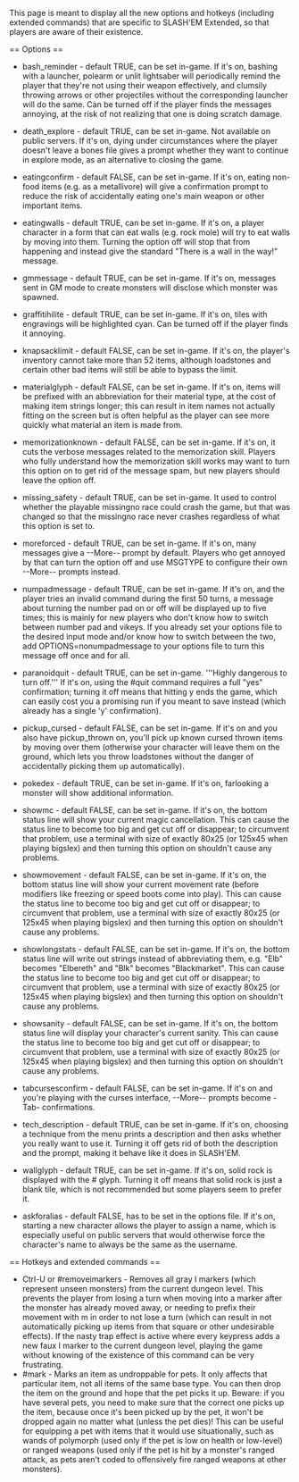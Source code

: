 This page is meant to display all the new options and hotkeys (including extended commands) that are specific to SLASH'EM Extended, so that players are aware of their existence.

== Options ==

* bash_reminder - default TRUE, can be set in-game. If it's on, bashing with a launcher, polearm or unlit lightsaber will periodically remind the player that they're not using their weapon effectively, and clumsily throwing arrows or other projectiles without the corresponding launcher will do the same. Can be turned off if the player finds the messages annoying, at the risk of not realizing that one is doing scratch damage.
* death_explore - default TRUE, can be set in-game. Not available on public servers. If it's on, dying under circumstances where the player doesn't leave a bones file gives a prompt whether they want to continue in explore mode, as an alternative to closing the game.
* eatingconfirm - default FALSE, can be set in-game. If it's on, eating non-food items (e.g. as a metallivore) will give a confirmation prompt to reduce the risk of accidentally eating one's main weapon or other important items.
* eatingwalls - default TRUE, can be set in-game. If it's on, a player character in a form that can eat walls (e.g. rock mole) will try to eat walls by moving into them. Turning the option off will stop that from happening and instead give the standard "There is a wall in the way!" message.
* gmmessage - default TRUE, can be set in-game. If it's on, messages sent in GM mode to create monsters will disclose which monster was spawned.
* graffitihilite - default TRUE, can be set in-game. If it's on, tiles with engravings will be highlighted cyan. Can be turned off if the player finds it annoying.
* knapsacklimit - default FALSE, can be set in-game. If it's on, the player's inventory cannot take more than 52 items, although loadstones and certain other bad items will still be able to bypass the limit.
* materialglyph - default FALSE, can be set in-game. If it's on, items will be prefixed with an abbreviation for their material type, at the cost of making item strings longer; this can result in item names not actually fitting on the screen but is often helpful as the player can see more quickly what material an item is made from.
* memorizationknown - default FALSE, can be set in-game. If it's on, it cuts the verbose messages related to the memorization skill. Players who fully understand how the memorization skill works may want to turn this option on to get rid of the message spam, but new players should leave the option off.
* missing_safety - default TRUE, can be set in-game. It used to control whether the playable missingno race could crash the game, but that was changed so that the missingno race never crashes regardless of what this option is set to.
* moreforced - default TRUE, can be set in-game. If it's on, many messages give a --More-- prompt by default. Players who get annoyed by that can turn the option off and use MSGTYPE to configure their own --More-- prompts instead.
* numpadmessage - default TRUE, can be set in-game. If it's on, and the player tries an invalid command during the first 50 turns, a message about turning the number pad on or off will be displayed up to five times; this is mainly for new players who don't know how to switch between number pad and vikeys. If you already set your options file to the desired input mode and/or know how to switch between the two, add OPTIONS=nonumpadmessage to your options file to turn this message off once and for all.
* paranoidquit - default TRUE, can be set in-game. '''Highly dangerous to turn off.''' If it's on, using the #quit command requires a full "yes" confirmation; turning it off means that hitting y ends the game, which can easily cost you a promising run if you meant to save instead (which already has a single 'y' confirmation).
* pickup_cursed - default FALSE, can be set in-game. If it's on and you also have pickup_thrown on, you'll pick up known cursed thrown items by moving over them (otherwise your character will leave them on the ground, which lets you throw loadstones without the danger of accidentally picking them up automatically).
* pokedex - default TRUE, can be set in-game. If it's on, farlooking a monster will show additional information.
* showmc - default FALSE, can be set in-game. If it's on, the bottom status line will show your current magic cancellation. This can cause the status line to become too big and get cut off or disappear; to circumvent that problem, use a terminal with size of exactly 80x25 (or 125x45 when playing bigslex) and then turning this option on shouldn't cause any problems.
* showmovement - default FALSE, can be set in-game. If it's on, the bottom status line will show your current movement rate (before modifiers like freezing or speed boots come into play). This can cause the status line to become too big and get cut off or disappear; to circumvent that problem, use a terminal with size of exactly 80x25 (or 125x45 when playing bigslex) and then turning this option on shouldn't cause any problems.
* showlongstats - default FALSE, can be set in-game. If it's on, the bottom status line will write out strings instead of abbreviating them, e.g. "Elb" becomes "Elbereth" and "Blk" becomes "Blackmarket". This can cause the status line to become too big and get cut off or disappear; to circumvent that problem, use a terminal with size of exactly 80x25 (or 125x45 when playing bigslex) and then turning this option on shouldn't cause any problems.
* showsanity - default FALSE, can be set in-game. If it's on, the bottom status line will display your character's current sanity. This can cause the status line to become too big and get cut off or disappear; to circumvent that problem, use a terminal with size of exactly 80x25 (or 125x45 when playing bigslex) and then turning this option on shouldn't cause any problems.
* tabcursesconfirm - default FALSE, can be set in-game. If it's on and you're playing with the curses interface, --More-- prompts become -Tab- confirmations.
* tech_description - default TRUE, can be set in-game. If it's on, choosing a technique from the menu prints a description and then asks whether you really want to use it. Turning it off gets rid of both the description and the prompt, making it behave like it does in SLASH'EM.
* wallglyph - default TRUE, can be set in-game. If it's on, solid rock is displayed with the # glyph. Turning it off means that solid rock is just a blank tile, which is not recommended but some players seem to prefer it.

* askforalias - default FALSE, has to be set in the options file. If it's on, starting a new character allows the player to assign a name, which is especially useful on public servers that would otherwise force the character's name to always be the same as the username.

== Hotkeys and extended commands ==

* Ctrl-U or #removeimarkers - Removes all gray I markers (which represent unseen monsters) from the current dungeon level. This prevents the player from losing a turn when moving into a marker after the monster has already moved away, or needing to prefix their movement with m in order to not lose a turn (which can result in not automatically picking up items from that square or other undesirable effects). If the nasty trap effect is active where every keypress adds a new faux I marker to the current dungeon level, playing the game without knowing of the existence of this command can be very frustrating.
* #mark - Marks an item as undroppable for pets. It only affects that particular item, not all items of the same base type. You can then drop the item on the ground and hope that the pet picks it up. Beware: if you have several pets, you need to make sure that the correct one picks up the item, because once it's been picked up by the pet, it won't be dropped again no matter what (unless the pet dies)! This can be useful for equipping a pet with items that it would use situationally, such as wands of polymorph (used only if the pet is low on health or low-level) or ranged weapons (used only if the pet is hit by a monster's ranged attack, as pets aren't coded to offensively fire ranged weapons at other monsters).
